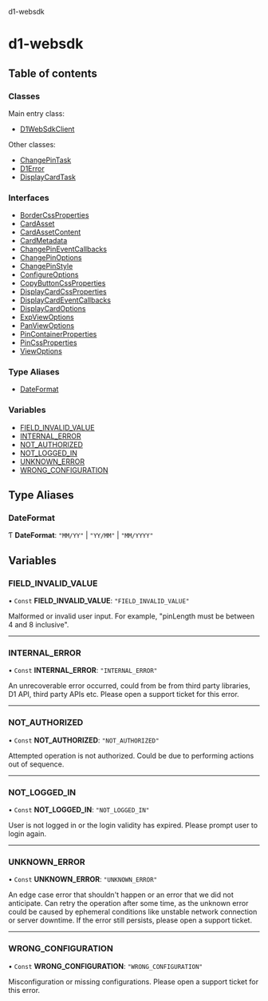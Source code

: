 d1-websdk

# d1-websdk

## Table of contents

### Classes

Main entry class:
- [D1WebSdkClient](classes/D1WebSdkClient.md)    

Other classes:
- [ChangePinTask](classes/ChangePinTask.md)
- [D1Error](classes/D1Error.md)
- [DisplayCardTask](classes/DisplayCardTask.md)

### Interfaces

- [BorderCssProperties](interfaces/BorderCssProperties.md)
- [CardAsset](interfaces/CardAsset.md)
- [CardAssetContent](interfaces/CardAssetContent.md)
- [CardMetadata](interfaces/CardMetadata.md)
- [ChangePinEventCallbacks](interfaces/ChangePinEventCallbacks.md)
- [ChangePinOptions](interfaces/ChangePinOptions.md)
- [ChangePinStyle](interfaces/ChangePinStyle.md)
- [ConfigureOptions](interfaces/ConfigureOptions.md)
- [CopyButtonCssProperties](interfaces/CopyButtonCssProperties.md)
- [DisplayCardCssProperties](interfaces/DisplayCardCssProperties.md)
- [DisplayCardEventCallbacks](interfaces/DisplayCardEventCallbacks.md)
- [DisplayCardOptions](interfaces/DisplayCardOptions.md)
- [ExpViewOptions](interfaces/ExpViewOptions.md)
- [PanViewOptions](interfaces/PanViewOptions.md)
- [PinContainerProperties](interfaces/PinContainerProperties.md)
- [PinCssProperties](interfaces/PinCssProperties.md)
- [ViewOptions](interfaces/ViewOptions.md)

### Type Aliases

- [DateFormat](README.md#dateformat)

### Variables

- [FIELD_INVALID_VALUE](README.md#field_invalid_value)
- [INTERNAL_ERROR](README.md#internal_error)
- [NOT_AUTHORIZED](README.md#not_authorized)
- [NOT_LOGGED_IN](README.md#not_logged_in)
- [UNKNOWN_ERROR](README.md#unknown_error)
- [WRONG_CONFIGURATION](README.md#wrong_configuration)

## Type Aliases

### DateFormat

Ƭ **DateFormat**: `"MM/YY"` \| `"YY/MM"` \| `"MM/YYYY"`

## Variables

### FIELD_INVALID_VALUE

• `Const` **FIELD_INVALID_VALUE**: `"FIELD_INVALID_VALUE"`

Malformed or invalid user input. For example, "pinLength must be between 4 and 8 inclusive".

---

### INTERNAL_ERROR

• `Const` **INTERNAL_ERROR**: `"INTERNAL_ERROR"`

An unrecoverable error occurred, could from be from third party libraries, D1 API, third party APIs etc.
Please open a support ticket for this error.

---

### NOT_AUTHORIZED

• `Const` **NOT_AUTHORIZED**: `"NOT_AUTHORIZED"`

Attempted operation is not authorized. Could be due to performing actions out of sequence.

---

### NOT_LOGGED_IN

• `Const` **NOT_LOGGED_IN**: `"NOT_LOGGED_IN"`

User is not logged in or the login validity has expired. Please prompt user to login again.

---

### UNKNOWN_ERROR

• `Const` **UNKNOWN_ERROR**: `"UNKNOWN_ERROR"`

An edge case error that shouldn't happen or an error that we did not anticipate.
Can retry the operation after some time, as the unknown error could be caused by ephemeral conditions like unstable network connection or server downtime.
If the error still persists, please open a support ticket.

---

### WRONG_CONFIGURATION

• `Const` **WRONG_CONFIGURATION**: `"WRONG_CONFIGURATION"`

Misconfiguration or missing configurations. Please open a support ticket for this error.

